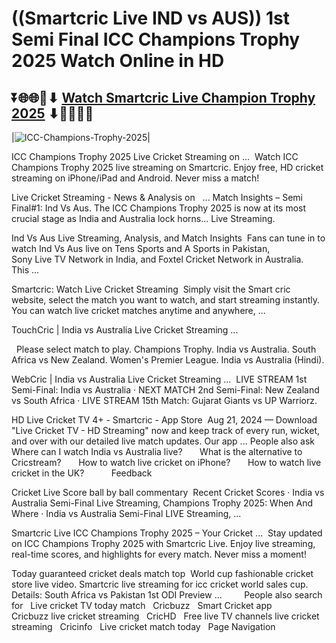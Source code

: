 # ((Smartcric Live IND vs AUS)) 1st Semi Final ICC Champions Trophy 2025 Watch Online in HD

## ⏬🌐🌐📌⬇ [Watch Smartcric Live Champion Trophy 2025](https://ptvsportshd.net/smartcric-hd-cricket/) ⬇📌🌐🌐⏬

|![ICC-Champions-Trophy-2025](https://github.com/user-attachments/assets/eb0c49aa-ae7e-4ae0-a94f-0153617a517c)| 

ICC Champions Trophy 2025 Live Cricket Streaming on ... 
Watch ICC Champions Trophy 2025 live streaming on Smartcric. Enjoy free, HD cricket streaming on iPhone/iPad and Android. Never miss a match!
 

Live Cricket Streaming - News & Analysis on
 
... Match Insights – Semi Final#1: Ind Vs Aus. The ICC Champions Trophy 2025 is now at its most crucial stage as India and Australia lock horns… Live Streaming.

Ind Vs Aus Live Streaming, Analysis, and Match Insights 
Fans can tune in to watch Ind Vs Aus live on Tens Sports and A Sports in Pakistan, Sony Live TV Network in India, and Foxtel Cricket Network in Australia. This ...

Smartcric: Watch Live Cricket Streaming 
Simply visit the Smart cric website, select the match you want to watch, and start streaming instantly. You can watch live cricket matches anytime and anywhere, ...

TouchCric | India vs Australia Live Cricket Streaming ...

 
Please select match to play. Champions Trophy. India vs Australia. South Africa vs New Zealand. Women's Premier League. India vs Australia (Hindi).

WebCric | India vs Australia Live Cricket Streaming ... 
LIVE STREAM 1st Semi-Final: India vs Australia · NEXT MATCH 2nd Semi-Final: New Zealand vs South Africa · LIVE STREAM 15th Match: Gujarat Giants vs UP Warriorz.

HD Live Cricket TV 4+ - Smartcric - App Store 
Aug 21, 2024 — Download "Live Cricket TV - HD Streaming" now and keep track of every run, wicket, and over with our detailed live match updates. Our app ...
People also ask
 
Where can I watch India vs Australia live?
 
 
 
What is the alternative to Cricstream?
 
 
 
How to watch live cricket on iPhone?
 
 
 
How to watch live cricket in the UK?
 
 
 
 
 
Feedback

Cricket Live Score ball by ball commentary 
Recent Cricket Scores · India vs Australia Semi-Final Live Streaming, Champions Trophy 2025: When And Where · India vs Australia Semi-Final LIVE Streaming, ...

Smartcric Live ICC Champions Trophy 2025 – Your Cricket ... 
Stay updated on ICC Champions Trophy 2025 with Smartcric Live. Enjoy live streaming, real-time scores, and highlights for every match. Never miss a moment!

Today guaranteed cricket deals match top 
World cup fashionable cricket store live video. Smartcric live streaming for icc cricket world sales cup. Details: South Africa vs Pakistan 1st ODI Preview ...
 
 
 
 
People also search for
 
Live cricket TV today match
 
Cricbuzz
 
Smart Cricket app
 
Cricbuzz live cricket streaming
 
CricHD
 
Free live TV channels live cricket streaming
 
Cricinfo
 
Live cricket match today
 
Page Navigation

